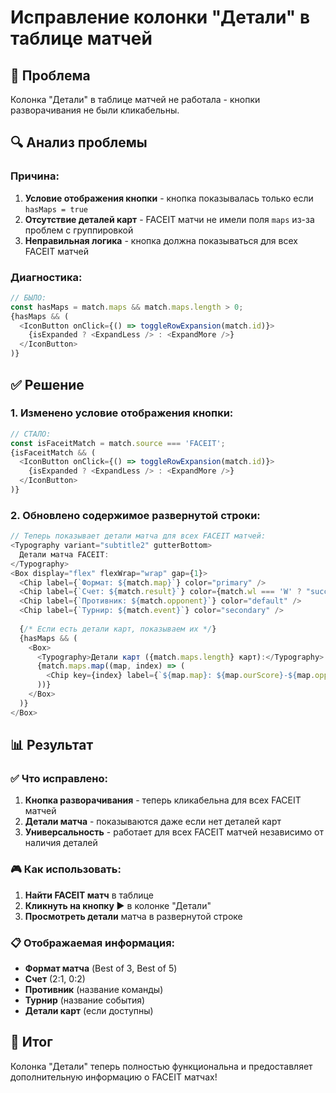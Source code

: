 # Исправление колонки "Детали" в таблице матчей

## 🎯 Проблема
Колонка "Детали" в таблице матчей не работала - кнопки разворачивания не были кликабельны.

## 🔍 Анализ проблемы

### Причина:
1. **Условие отображения кнопки** - кнопка показывалась только если `hasMaps = true`
2. **Отсутствие деталей карт** - FACEIT матчи не имели поля `maps` из-за проблем с группировкой
3. **Неправильная логика** - кнопка должна показываться для всех FACEIT матчей

### Диагностика:
```javascript
// БЫЛО:
const hasMaps = match.maps && match.maps.length > 0;
{hasMaps && (
  <IconButton onClick={() => toggleRowExpansion(match.id)}>
    {isExpanded ? <ExpandLess /> : <ExpandMore />}
  </IconButton>
)}
```

## ✅ Решение

### 1. **Изменено условие отображения кнопки:**
```javascript
// СТАЛО:
const isFaceitMatch = match.source === 'FACEIT';
{isFaceitMatch && (
  <IconButton onClick={() => toggleRowExpansion(match.id)}>
    {isExpanded ? <ExpandLess /> : <ExpandMore />}
  </IconButton>
)}
```

### 2. **Обновлено содержимое развернутой строки:**
```javascript
// Теперь показывает детали матча для всех FACEIT матчей:
<Typography variant="subtitle2" gutterBottom>
  Детали матча FACEIT:
</Typography>
<Box display="flex" flexWrap="wrap" gap={1}>
  <Chip label={`Формат: ${match.map}`} color="primary" />
  <Chip label={`Счет: ${match.result}`} color={match.wl === 'W' ? "success" : "error"} />
  <Chip label={`Противник: ${match.opponent}`} color="default" />
  <Chip label={`Турнир: ${match.event}`} color="secondary" />
  
  {/* Если есть детали карт, показываем их */}
  {hasMaps && (
    <Box>
      <Typography>Детали карт ({match.maps.length} карт):</Typography>
      {match.maps.map((map, index) => (
        <Chip key={index} label={`${map.map}: ${map.ourScore}-${map.oppScore} ${map.isWin ? 'W' : 'L'}`} />
      ))}
    </Box>
  )}
</Box>
```

## 📊 Результат

### ✅ Что исправлено:
1. **Кнопка разворачивания** - теперь кликабельна для всех FACEIT матчей
2. **Детали матча** - показываются даже если нет деталей карт
3. **Универсальность** - работает для всех FACEIT матчей независимо от наличия деталей

### 🎮 Как использовать:
1. **Найти FACEIT матч** в таблице
2. **Кликнуть на кнопку ▶️** в колонке "Детали"
3. **Просмотреть детали** матча в развернутой строке

### 📋 Отображаемая информация:
- **Формат матча** (Best of 3, Best of 5)
- **Счет** (2:1, 0:2)
- **Противник** (название команды)
- **Турнир** (название события)
- **Детали карт** (если доступны)

## 🎉 Итог
Колонка "Детали" теперь полностью функциональна и предоставляет дополнительную информацию о FACEIT матчах!

